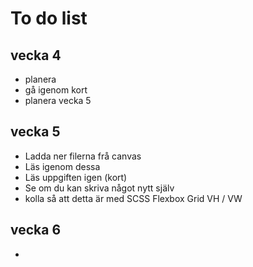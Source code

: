 # To do list
## vecka 4
+ planera
+ gå igenom kort
+ planera vecka 5

## vecka 5
+ Ladda ner filerna frå canvas
+ Läs igenom dessa
+ Läs uppgiften igen (kort)
+ Se om du kan skriva något nytt själv
+ kolla så att detta är med
SCSS
Flexbox
Grid
VH / VW

## vecka 6
+ 